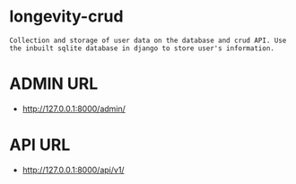 # longevity-crud
`
Collection and storage of user data on the database and crud API. Use the inbuilt sqlite database in django to store user's information.
`
# ADMIN URL
- http://127.0.0.1:8000/admin/

# API URL
- http://127.0.0.1:8000/api/v1/
